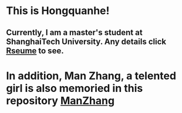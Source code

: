 # This is Hongquanhe!
## Currently, I am a master's student at ShanghaiTech University. Any details click [Rseume](https://hongquanhe.github.io/) to see.

# In addition, Man Zhang, a telented girl is also memoried in this repository [ManZhang](https://hongquanhe.github.io/manzhang)
